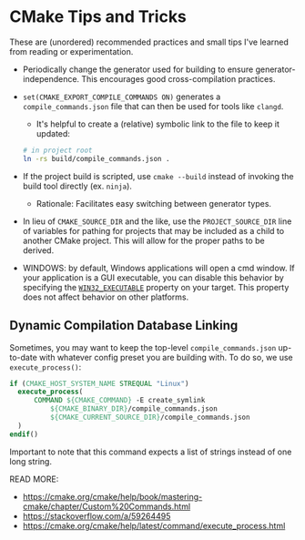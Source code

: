 # CMake Tips and Tricks

These are (unordered) recommended practices and small tips I've learned from reading or
experimentation.

- Periodically change the generator used for building to ensure generator-independence. This
  encourages good cross-compilation practices.

- `set(CMAKE_EXPORT_COMPILE_COMMANDS ON)` generates a `compile_commands.json` file that can then be
  used for tools like `clangd`.
    - It's helpful to create a (relative) symbolic link to the file to keep it updated: 

    ```bash
    # in project root
    ln -rs build/compile_commands.json .
    ```

- If the project build is scripted, use `cmake --build` instead of invoking the build tool directly
  (ex. `ninja`). 
    - Rationale: Facilitates easy switching between generator types.

- In lieu of `CMAKE_SOURCE_DIR` and the like, use the `PROJECT_SOURCE_DIR` line of variables for
  pathing for projects that may be included as a child to another CMake project. This will allow for
  the proper paths to be derived.

- WINDOWS: by default, Windows applications will open a cmd window. If your application is a GUI
  executable, you can disable this behavior by specifying the
  [`WIN32_EXECUTABLE`](https://cmake.org/cmake/help/latest/prop_tgt/WIN32_EXECUTABLE.html#win32-executable)
  property on your target. This property does not affect behavior on other platforms.

## Dynamic Compilation Database Linking

Sometimes, you may want to keep the top-level `compile_commands.json` up-to-date with whatever
config preset you are building with. To do so, we use `execute_process()`:

```cmake
if (CMAKE_HOST_SYSTEM_NAME STREQUAL "Linux")
  execute_process(
      COMMAND ${CMAKE_COMMAND} -E create_symlink
          ${CMAKE_BINARY_DIR}/compile_commands.json
          ${CMAKE_CURRENT_SOURCE_DIR}/compile_commands.json
  )
endif()
```

Important to note that this command expects a list of strings instead of one
long string.

READ MORE:

 - https://cmake.org/cmake/help/book/mastering-cmake/chapter/Custom%20Commands.html
 - https://stackoverflow.com/a/59264495
 - https://cmake.org/cmake/help/latest/command/execute_process.html
